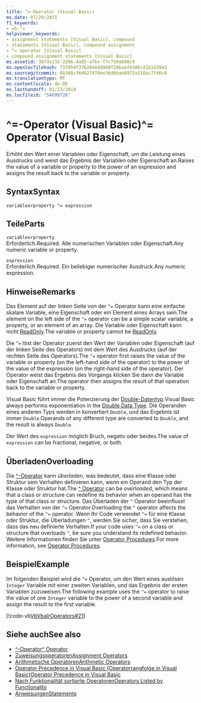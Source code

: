 ```yaml
---
title: ^=-Operator (Visual Basic)
ms.date: 07/20/2015
f1_keywords:
- vb.^=
helpviewer_keywords:
- assignment statements [Visual Basic], compound
- statements [Visual Basic], compound assignment
- ^= operator [Visual Basic]
- compound assignment statements [Visual Basic]
ms.assetid: 397da132-2d96-4a85-a7bc-f7c730a608c9
ms.openlocfilehash: 73705df376284edd9d8f20baaf4306c41b1d3943
ms.sourcegitcommit: 6b308cf6d627d78ee36dbbae8972a310ac7fd6c8
ms.translationtype: MT
ms.contentlocale: de-DE
ms.lasthandoff: 01/23/2019
ms.locfileid: "54699726"
---
```

# <a name="-operator-visual-basic"></a><span data-ttu-id="dee6c-102">^=-Operator (Visual Basic)</span><span class="sxs-lookup"><span data-stu-id="dee6c-102">^= Operator (Visual Basic)</span></span>
<span data-ttu-id="dee6c-103">Erhöht den Wert einer Variablen oder Eigenschaft, um die Leistung eines Ausdrucks und weist das Ergebnis der Variablen oder Eigenschaft an.</span><span class="sxs-lookup"><span data-stu-id="dee6c-103">Raises the value of a variable or property to the power of an expression and assigns the result back to the variable or property.</span></span>  
  
## <a name="syntax"></a><span data-ttu-id="dee6c-104">Syntax</span><span class="sxs-lookup"><span data-stu-id="dee6c-104">Syntax</span></span>  
  
```  
variableorproperty ^= expression  
```  
  
## <a name="parts"></a><span data-ttu-id="dee6c-105">Teile</span><span class="sxs-lookup"><span data-stu-id="dee6c-105">Parts</span></span>  
 `variableorproperty`  
 <span data-ttu-id="dee6c-106">Erforderlich.</span><span class="sxs-lookup"><span data-stu-id="dee6c-106">Required.</span></span> <span data-ttu-id="dee6c-107">Alle numerischen Variablen oder Eigenschaft.</span><span class="sxs-lookup"><span data-stu-id="dee6c-107">Any numeric variable or property.</span></span>  
  
 `expression`  
 <span data-ttu-id="dee6c-108">Erforderlich.</span><span class="sxs-lookup"><span data-stu-id="dee6c-108">Required.</span></span> <span data-ttu-id="dee6c-109">Ein beliebiger numerischer Ausdruck.</span><span class="sxs-lookup"><span data-stu-id="dee6c-109">Any numeric expression.</span></span>  
  
## <a name="remarks"></a><span data-ttu-id="dee6c-110">Hinweise</span><span class="sxs-lookup"><span data-stu-id="dee6c-110">Remarks</span></span>  
 <span data-ttu-id="dee6c-111">Das Element auf der linken Seite von der `^=` Operator kann eine einfache skalare Variable, eine Eigenschaft oder ein Element eines Arrays sein.</span><span class="sxs-lookup"><span data-stu-id="dee6c-111">The element on the left side of the `^=` operator can be a simple scalar variable, a property, or an element of an array.</span></span> <span data-ttu-id="dee6c-112">Die Variable oder Eigenschaft kann nicht [ReadOnly](../../../visual-basic/language-reference/modifiers/readonly.md).</span><span class="sxs-lookup"><span data-stu-id="dee6c-112">The variable or property cannot be [ReadOnly](../../../visual-basic/language-reference/modifiers/readonly.md).</span></span>  
  
 <span data-ttu-id="dee6c-113">Die `^=` löst der Operator zuerst den Wert der Variablen oder Eigenschaft (auf der linken Seite des Operators) mit dem Wert des Ausdrucks (auf der rechten Seite des Operators).</span><span class="sxs-lookup"><span data-stu-id="dee6c-113">The `^=` operator first raises the value of the variable or property (on the left-hand side of the operator) to the power of the value of the expression (on the right-hand side of the operator).</span></span> <span data-ttu-id="dee6c-114">Der Operator weist das Ergebnis des Vorgangs klicken Sie dann die Variable oder Eigenschaft an.</span><span class="sxs-lookup"><span data-stu-id="dee6c-114">The operator then assigns the result of that operation back to the variable or property.</span></span>  
  
 <span data-ttu-id="dee6c-115">Visual Basic führt immer die Potenzierung der [Double-Datentyp](../../../visual-basic/language-reference/data-types/double-data-type.md).</span><span class="sxs-lookup"><span data-stu-id="dee6c-115">Visual Basic always performs exponentiation in the [Double Data Type](../../../visual-basic/language-reference/data-types/double-data-type.md).</span></span> <span data-ttu-id="dee6c-116">Die Operanden eines anderen Typs werden in konvertiert `Double`, und das Ergebnis ist immer `Double`.</span><span class="sxs-lookup"><span data-stu-id="dee6c-116">Operands of any different type are converted to `Double`, and the result is always `Double`.</span></span>  
  
 <span data-ttu-id="dee6c-117">Der Wert des `expression` möglich Bruch, negativ oder beides.</span><span class="sxs-lookup"><span data-stu-id="dee6c-117">The value of `expression` can be fractional, negative, or both.</span></span>  
  
## <a name="overloading"></a><span data-ttu-id="dee6c-118">Überladen</span><span class="sxs-lookup"><span data-stu-id="dee6c-118">Overloading</span></span>  
 <span data-ttu-id="dee6c-119">Die [^-Operator](../../../visual-basic/language-reference/operators/exponentiation-operator.md) kann *überladen*, was bedeutet, dass eine Klasse oder Struktur sein Verhalten definieren kann, wenn ein Operand den Typ der Klasse oder Struktur hat.</span><span class="sxs-lookup"><span data-stu-id="dee6c-119">The [^ Operator](../../../visual-basic/language-reference/operators/exponentiation-operator.md) can be *overloaded*, which means that a class or structure can redefine its behavior when an operand has the type of that class or structure.</span></span> <span data-ttu-id="dee6c-120">Das Überladen der `^` Operator beeinflusst das Verhalten von der `^=` Operator.</span><span class="sxs-lookup"><span data-stu-id="dee6c-120">Overloading the `^` operator affects the behavior of the `^=` operator.</span></span> <span data-ttu-id="dee6c-121">Wenn Ihr Code verwendet `^=` für eine Klasse oder Struktur, die Überladungen `^`, werden Sie sicher, dass Sie verstehen, dass das neu definierte Verhalten.</span><span class="sxs-lookup"><span data-stu-id="dee6c-121">If your code uses `^=` on a class or structure that overloads `^`, be sure you understand its redefined behavior.</span></span> <span data-ttu-id="dee6c-122">Weitere Informationen finden Sie unter [Operator Procedures](../../../visual-basic/programming-guide/language-features/procedures/operator-procedures.md).</span><span class="sxs-lookup"><span data-stu-id="dee6c-122">For more information, see [Operator Procedures](../../../visual-basic/programming-guide/language-features/procedures/operator-procedures.md).</span></span>  
  
## <a name="example"></a><span data-ttu-id="dee6c-123">Beispiel</span><span class="sxs-lookup"><span data-stu-id="dee6c-123">Example</span></span>  
 <span data-ttu-id="dee6c-124">Im folgenden Beispiel wird die `^=` Operator, um den Wert eines auslösen `Integer` Variable mit einer zweiten Variablen, und das Ergebnis der ersten Variablen zuzuweisen.</span><span class="sxs-lookup"><span data-stu-id="dee6c-124">The following example uses the `^=` operator to raise the value of one `Integer` variable to the power of a second variable and assign the result to the first variable.</span></span>  
  
 [!code-vb[VbVbalrOperators#21](../../../visual-basic/language-reference/operators/codesnippet/VisualBasic/exponentiation-assignment-operator_1.vb)]  
  
## <a name="see-also"></a><span data-ttu-id="dee6c-125">Siehe auch</span><span class="sxs-lookup"><span data-stu-id="dee6c-125">See also</span></span>
- [<span data-ttu-id="dee6c-126">^-Operator</span><span class="sxs-lookup"><span data-stu-id="dee6c-126">^ Operator</span></span>](../../../visual-basic/language-reference/operators/exponentiation-operator.md)
- [<span data-ttu-id="dee6c-127">Zuweisungsoperatoren</span><span class="sxs-lookup"><span data-stu-id="dee6c-127">Assignment Operators</span></span>](../../../visual-basic/language-reference/operators/assignment-operators.md)
- [<span data-ttu-id="dee6c-128">Arithmetische Operatoren</span><span class="sxs-lookup"><span data-stu-id="dee6c-128">Arithmetic Operators</span></span>](../../../visual-basic/language-reference/operators/arithmetic-operators.md)
- [<span data-ttu-id="dee6c-129">Operator Precedence in Visual Basic (Operatorrangfolge in Visual Basic)</span><span class="sxs-lookup"><span data-stu-id="dee6c-129">Operator Precedence in Visual Basic</span></span>](../../../visual-basic/language-reference/operators/operator-precedence.md)
- [<span data-ttu-id="dee6c-130">Nach Funktionalität sortierte Operatoren</span><span class="sxs-lookup"><span data-stu-id="dee6c-130">Operators Listed by Functionality</span></span>](../../../visual-basic/language-reference/operators/operators-listed-by-functionality.md)
- [<span data-ttu-id="dee6c-131">Anweisungen</span><span class="sxs-lookup"><span data-stu-id="dee6c-131">Statements</span></span>](../../../visual-basic/programming-guide/language-features/statements.md)
